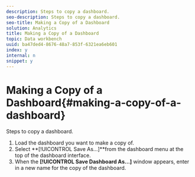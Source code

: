 ```yaml
---
description: Steps to copy a dashboard.
seo-description: Steps to copy a dashboard.
seo-title: Making a Copy of a Dashboard
solution: Analytics
title: Making a Copy of a Dashboard
topic: Data workbench
uuid: ba47ded4-8676-48a7-853f-6321ea6eb601
index: y
internal: n
snippet: y
---
```


# Making a Copy of a Dashboard{#making-a-copy-of-a-dashboard}

Steps to copy a dashboard.

1. Load the dashboard you want to make a copy of.
1. Select **[!UICONTROL Save As…]**from the dashboard menu at the top of the dashboard interface.
1. When the **[!UICONTROL Save Dashboard As…]** window appears, enter in a new name for the copy of the dashboard.
